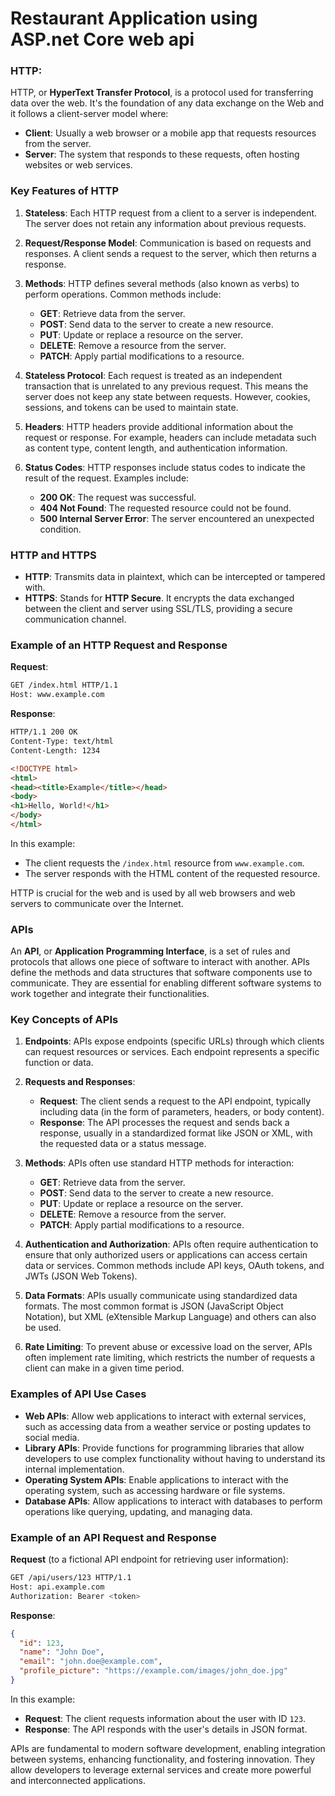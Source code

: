 # Restaurant Application using ASP.net Core web api

### HTTP:
HTTP, or **HyperText Transfer Protocol**, is a protocol used for transferring data over the web. It's the foundation of any data exchange on the Web and it follows a client-server model where:

- **Client**: Usually a web browser or a mobile app that requests resources from the server.
- **Server**: The system that responds to these requests, often hosting websites or web services.

### Key Features of HTTP

1. **Stateless**: Each HTTP request from a client to a server is independent. The server does not retain any information about previous requests.

2. **Request/Response Model**: Communication is based on requests and responses. A client sends a request to the server, which then returns a response.

3. **Methods**: HTTP defines several methods (also known as verbs) to perform operations. Common methods include:
   - **GET**: Retrieve data from the server.
   - **POST**: Send data to the server to create a new resource.
   - **PUT**: Update or replace a resource on the server.
   - **DELETE**: Remove a resource from the server.
   - **PATCH**: Apply partial modifications to a resource.

4. **Stateless Protocol**: Each request is treated as an independent transaction that is unrelated to any previous request. This means the server does not keep any state between requests. However, cookies, sessions, and tokens can be used to maintain state.

5. **Headers**: HTTP headers provide additional information about the request or response. For example, headers can include metadata such as content type, content length, and authentication information.

6. **Status Codes**: HTTP responses include status codes to indicate the result of the request. Examples include:
   - **200 OK**: The request was successful.
   - **404 Not Found**: The requested resource could not be found.
   - **500 Internal Server Error**: The server encountered an unexpected condition.

### HTTP and HTTPS

- **HTTP**: Transmits data in plaintext, which can be intercepted or tampered with.
- **HTTPS**: Stands for **HTTP Secure**. It encrypts the data exchanged between the client and server using SSL/TLS, providing a secure communication channel.

### Example of an HTTP Request and Response

**Request**:
```bash
GET /index.html HTTP/1.1
Host: www.example.com
```

**Response**:
```html
HTTP/1.1 200 OK
Content-Type: text/html
Content-Length: 1234

<!DOCTYPE html>
<html>
<head><title>Example</title></head>
<body>
<h1>Hello, World!</h1>
</body>
</html>
```

In this example:
- The client requests the `/index.html` resource from `www.example.com`.
- The server responds with the HTML content of the requested resource.

HTTP is crucial for the web and is used by all web browsers and web servers to communicate over the Internet.

### APIs
An **API**, or **Application Programming Interface**, is a set of rules and protocols that allows one piece of software to interact with another. APIs define the methods and data structures that software components use to communicate. They are essential for enabling different software systems to work together and integrate their functionalities.

### Key Concepts of APIs

1. **Endpoints**: APIs expose endpoints (specific URLs) through which clients can request resources or services. Each endpoint represents a specific function or data.

2. **Requests and Responses**: 
   - **Request**: The client sends a request to the API endpoint, typically including data (in the form of parameters, headers, or body content).
   - **Response**: The API processes the request and sends back a response, usually in a standardized format like JSON or XML, with the requested data or a status message.

3. **Methods**: APIs often use standard HTTP methods for interaction:
   - **GET**: Retrieve data from the server.
   - **POST**: Send data to the server to create a new resource.
   - **PUT**: Update or replace a resource on the server.
   - **DELETE**: Remove a resource from the server.
   - **PATCH**: Apply partial modifications to a resource.

4. **Authentication and Authorization**: APIs often require authentication to ensure that only authorized users or applications can access certain data or services. Common methods include API keys, OAuth tokens, and JWTs (JSON Web Tokens).

5. **Data Formats**: APIs usually communicate using standardized data formats. The most common format is JSON (JavaScript Object Notation), but XML (eXtensible Markup Language) and others can also be used.

6. **Rate Limiting**: To prevent abuse or excessive load on the server, APIs often implement rate limiting, which restricts the number of requests a client can make in a given time period.

### Examples of API Use Cases

- **Web APIs**: Allow web applications to interact with external services, such as accessing data from a weather service or posting updates to social media.
- **Library APIs**: Provide functions for programming libraries that allow developers to use complex functionality without having to understand its internal implementation.
- **Operating System APIs**: Enable applications to interact with the operating system, such as accessing hardware or file systems.
- **Database APIs**: Allow applications to interact with databases to perform operations like querying, updating, and managing data.

### Example of an API Request and Response

**Request** (to a fictional API endpoint for retrieving user information):

```bash
GET /api/users/123 HTTP/1.1
Host: api.example.com
Authorization: Bearer <token>
```

**Response**:

```json
{
  "id": 123,
  "name": "John Doe",
  "email": "john.doe@example.com",
  "profile_picture": "https://example.com/images/john_doe.jpg"
}
```

In this example:
- **Request**: The client requests information about the user with ID `123`.
- **Response**: The API responds with the user's details in JSON format.

APIs are fundamental to modern software development, enabling integration between systems, enhancing functionality, and fostering innovation. They allow developers to leverage external services and create more powerful and interconnected applications.